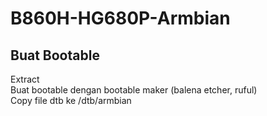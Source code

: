 # B860H-HG680P-Armbian

## Buat Bootable  
Extract  
Buat bootable dengan bootable maker (balena etcher, ruful)  
Copy file dtb ke /dtb/armbian  
